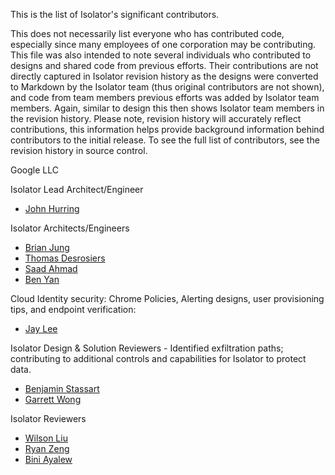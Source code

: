 This is the list of Isolator's significant contributors.

This does not necessarily list everyone who has contributed code,
especially since many employees of one corporation may be contributing.
This file was also intended to note several individuals who contributed
to designs and shared code from previous efforts. Their contributions are not
directly captured in Isolator revision history as the designs were converted
to Markdown by the Isolator team (thus original contributors are not shown),
and code from team members previous efforts was added by Isolator team
members. Again, similar to design this then shows Isolator team members
in the revision history. Please note, revision history will accurately
reflect contributions, this information helps provide background information
behind contributors to the initial release.
To see the full list of contributors, see the revision history in
source control.

Google LLC

Isolator Lead Architect/Engineer

* [John Hurring](https://github.com/john-hurringjr)

Isolator Architects/Engineers

* [Brian Jung](https://github.com/brianhmj)
* [Thomas Desrosiers](https://github.com/tdesrosi)
* [Saad Ahmad](https://github.com/cxzczxzc)
* [Ben Yan](https://github.com/y4nben)

Cloud Identity security: Chrome Policies, Alerting designs,
user provisioning tips, and endpoint verification:

* [Jay Lee](https://github.com/jay0lee)

Isolator Design & Solution Reviewers - Identified exfiltration paths;
contributing to additional controls and capabilities for Isolator to
protect data.

* [Benjamin Stassart](https://github.com/stassartg)
* [Garrett Wong](https://github.com/garrettwong)

Isolator Reviewers

* [Wilson Liu](https://github.com/wliu415)
* [Ryan Zeng](https://github.com/athlony2k)
* [Bini Ayalew ](https://github.com/Biniget)